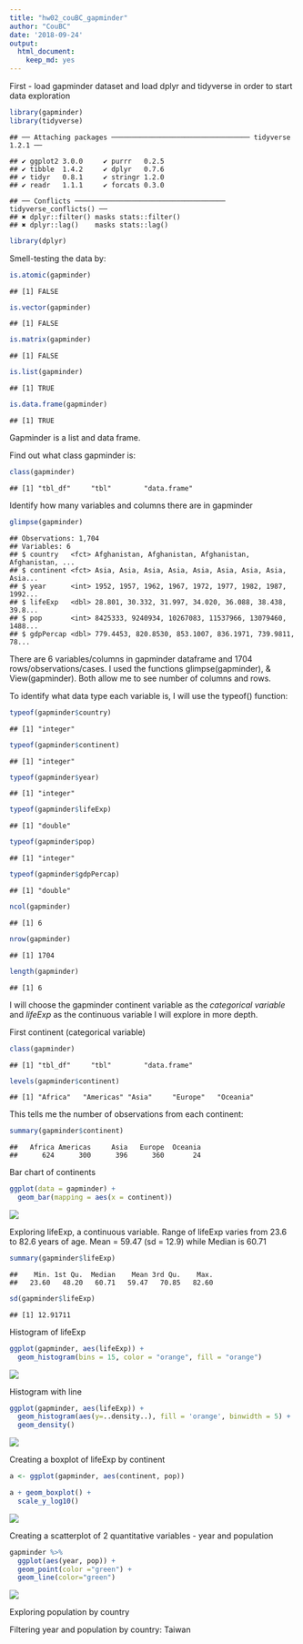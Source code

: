 ```yaml
---
title: "hw02_couBC_gapminder"
author: "CouBC"
date: '2018-09-24'
output: 
  html_document: 
    keep_md: yes
---
```


First - load gapminder dataset and load dplyr and tidyverse in order to start data exploration

```r
library(gapminder)
library(tidyverse)
```

```
## ── Attaching packages ────────────────────────────────── tidyverse 1.2.1 ──
```

```
## ✔ ggplot2 3.0.0     ✔ purrr   0.2.5
## ✔ tibble  1.4.2     ✔ dplyr   0.7.6
## ✔ tidyr   0.8.1     ✔ stringr 1.2.0
## ✔ readr   1.1.1     ✔ forcats 0.3.0
```

```
## ── Conflicts ───────────────────────────────────── tidyverse_conflicts() ──
## ✖ dplyr::filter() masks stats::filter()
## ✖ dplyr::lag()    masks stats::lag()
```

```r
library(dplyr)
```

Smell-testing the data by:

```r
is.atomic(gapminder)
```

```
## [1] FALSE
```

```r
is.vector(gapminder)
```

```
## [1] FALSE
```

```r
is.matrix(gapminder)
```

```
## [1] FALSE
```

```r
is.list(gapminder)
```

```
## [1] TRUE
```

```r
is.data.frame(gapminder)
```

```
## [1] TRUE
```
Gapminder is a list and data frame.


Find out what class gapminder is:


```r
class(gapminder)
```

```
## [1] "tbl_df"     "tbl"        "data.frame"
```

Identify how many variables and columns there are in gapminder


```r
glimpse(gapminder)
```

```
## Observations: 1,704
## Variables: 6
## $ country   <fct> Afghanistan, Afghanistan, Afghanistan, Afghanistan, ...
## $ continent <fct> Asia, Asia, Asia, Asia, Asia, Asia, Asia, Asia, Asia...
## $ year      <int> 1952, 1957, 1962, 1967, 1972, 1977, 1982, 1987, 1992...
## $ lifeExp   <dbl> 28.801, 30.332, 31.997, 34.020, 36.088, 38.438, 39.8...
## $ pop       <int> 8425333, 9240934, 10267083, 11537966, 13079460, 1488...
## $ gdpPercap <dbl> 779.4453, 820.8530, 853.1007, 836.1971, 739.9811, 78...
```

There are 6 variables/columns in gapminder dataframe and 1704 rows/observations/cases. I used the functions glimpse(gapminder), & View(gapminder). Both allow me to see number of columns and rows.


To identify what data type each variable is, I will use the typeof() function:

```r
typeof(gapminder$country)
```

```
## [1] "integer"
```

```r
typeof(gapminder$continent)
```

```
## [1] "integer"
```

```r
typeof(gapminder$year)
```

```
## [1] "integer"
```

```r
typeof(gapminder$lifeExp)
```

```
## [1] "double"
```

```r
typeof(gapminder$pop)
```

```
## [1] "integer"
```

```r
typeof(gapminder$gdpPercap)
```

```
## [1] "double"
```

```r
ncol(gapminder)
```

```
## [1] 6
```

```r
nrow(gapminder)
```

```
## [1] 1704
```

```r
length(gapminder)
```

```
## [1] 6
```

I will choose the gapminder continent variable as the *categorical variable* and *lifeExp* as the continuous variable I will explore in more depth.

First continent (categorical variable)


```r
class(gapminder)
```

```
## [1] "tbl_df"     "tbl"        "data.frame"
```

```r
levels(gapminder$continent)
```

```
## [1] "Africa"   "Americas" "Asia"     "Europe"   "Oceania"
```


This tells me the number of observations from each continent:


```r
summary(gapminder$continent)
```

```
##   Africa Americas     Asia   Europe  Oceania 
##      624      300      396      360       24
```

Bar chart of continents


```r
ggplot(data = gapminder) + 
  geom_bar(mapping = aes(x = continent))
```

![](hw_02_couBC_gapminder_files/figure-html/unnamed-chunk-8-1.png)<!-- -->


Exploring lifeExp, a continuous variable. Range of lifeExp varies from 23.6 to 82.6 years of age. Mean = 59.47 (sd = 12.9) while Median is 60.71


```r
summary(gapminder$lifeExp)
```

```
##    Min. 1st Qu.  Median    Mean 3rd Qu.    Max. 
##   23.60   48.20   60.71   59.47   70.85   82.60
```

```r
sd(gapminder$lifeExp)
```

```
## [1] 12.91711
```



Histogram of lifeExp


```r
ggplot(gapminder, aes(lifeExp)) +
  geom_histogram(bins = 15, color = "orange", fill = "orange")
```

![](hw_02_couBC_gapminder_files/figure-html/unnamed-chunk-10-1.png)<!-- -->


Histogram with line 


```r
ggplot(gapminder, aes(lifeExp)) +
  geom_histogram(aes(y=..density..), fill = 'orange', binwidth = 5) +
  geom_density()
```

![](hw_02_couBC_gapminder_files/figure-html/unnamed-chunk-11-1.png)<!-- -->

Creating a boxplot of lifeExp by continent


```r
a <- ggplot(gapminder, aes(continent, pop))
```


```r
a + geom_boxplot() +
  scale_y_log10()
```

![](hw_02_couBC_gapminder_files/figure-html/unnamed-chunk-13-1.png)<!-- -->

Creating a scatterplot of 2 quantitative variables - year and population


```r
gapminder %>% 
  ggplot(aes(year, pop)) +
  geom_point(color ="green") +
  geom_line(color="green") 
```

![](hw_02_couBC_gapminder_files/figure-html/unnamed-chunk-14-1.png)<!-- -->

Exploring population by country




Filtering year and population by country: Taiwan



